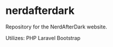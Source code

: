 nerdafterdark
=============

Repository for the NerdAfterDark website. 

Utilizes:
PHP
Laravel
Bootstrap
